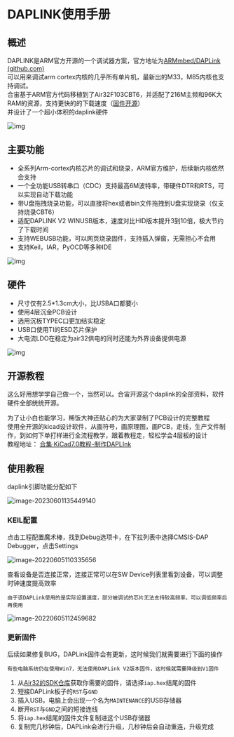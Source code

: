 # DAPLINK使用手册

## **概述**

DAPLINK是ARM官方开源的一个调试器方案，官方地址为[ARMmbed/DAPLink (github.com)](https://github.com/ARMmbed/DAPLink)  
可以用来调试arm cortex内核的几乎所有单片机，最新出的M33，M85内核也支持调试。  
合宙基于ARM官方代码移植到了Air32F103CBT6，并适配了216M主频和96K大RAM的资源，支持更快的的下载速度（[固件开源](https://gitee.com/openLuat/daplink)）  
并设计了一个超小体积的daplink硬件

![img](img/1685598778508-1.jpg)

## 主要功能

- 全系列Arm-cortex内核芯片的调试和烧录，ARM官方维护，后续新内核依然会支持
- 一个全功能USB转串口（CDC）支持最高6M波特率，带硬件DTR和RTS，可以实现自动下载功能
- 带U盘拖拽烧录功能，可以直接将hex或者bin文件拖拽到U盘实现烧录（仅支持烧录CBT6）
- 适配DAPLINK V2 WINUSB版本，速度对比HID版本提升3到10倍，极大节约了下载时间
- 支持WEBUSB功能，可以网页烧录固件，支持插入弹窗，无需担心不会用
- 支持Keil，IAR，PyOCD等多种IDE

![img](img/1685598783342-4.png)

## 硬件

- 尺寸仅有2.5*1.3cm大小，比USBA口都要小
- 使用4层沉金PCB设计
- 选用沉板TYPEC口更加结实稳定
- USB口使用TI的ESD芯片保护
- 大电流LDO在稳定为air32供电的同时还能为外界设备提供电源

![img](img/1685598788015-7.jpg)

## 开源教程

这么好用想学学自己做一个，当然可以。合宙开源这个daplink的全部资料，软件硬件全部统统开源。

为了让小白也能学习，稀饭大神还贴心的为大家录制了PCB设计的完整教程  
使用全开源的kicad设计软件，从画符号，画原理图，画PCB，走线，生产文件制作，到如何下单打样进行全流程教学，跟着教程走，轻松学会4层板的设计  
教程地址： [合集·KiCad7.0教程-制作DAPLInk](https://space.bilibili.com/393224264/channel/collectiondetail?sid=1241842)

## 使用教程

daplink引脚功能分配如下

![image-20230601135449140](img/image-20230601135449140.png)

### KEIL配置

点击工程配置魔术棒，找到Debug选项卡，在下拉列表中选择CMSIS-DAP Debugger，点击Settings

![image-20220605110335656](img/image-20220605110335656.png)

查看设备是否连接正常，连接正常可以在SW Device列表里看到设备，可以调整时钟速度提高效率

```{note}
由于该DAPLink使用的是实际设置速度，部分被调试的芯片无法支持较高频率，可以调低频率后再使用
```

![image-20220605112459682](img/image-20220605112459682.png)

### 更新固件

后续如果修复BUG，DAPLink固件会有更新，这时候我们就需要进行下面的操作  

```{note}
有些电脑系统仍在使用Win7，无法使用DAPLink V2版本固件，这时候就需要降级到V1固件
```

1. 从[Air32的SDK仓库](https://gitee.com/openLuat/luatos-soc-air32f103/tree/master/AIR_Jlink_Keil)获取你需要的固件，请选择`iap.hex`结尾的固件
2. 短接DAPLink板子的`RST`与`GND`
3. 插入USB，电脑上会出现一个名为`MAINTENANCE`的USB存储器
4. 断开`RST`与`GND`之间的短接连线
5. 将`iap.hex`结尾的固件文件复制进这个USB存储器
6. 复制完几秒钟后，DAPLink会进行升级，几秒钟后会自动重连，升级完成
